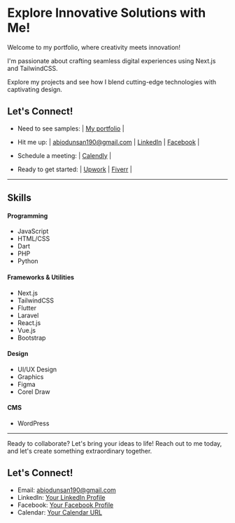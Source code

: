 # Explore Innovative Solutions with Me!

Welcome to my portfolio, where creativity meets innovation! 

I'm passionate about crafting seamless digital experiences using Next.js and TailwindCSS. 

Explore my projects and see how I blend cutting-edge technologies with captivating design.

## Let's Connect!
- Need to see samples: 
| [My portfolio](https://abilive.vercel.app)
|

- Hit me up: 
| [abiodunsan190@gmail.com](mailto:abiodunsan190@gmail.com)
| [LinkedIn](https://www.linkedin.com/in/your_profile)
| [Facebook](https://www.facebook.com/your_profile)
|

- Schedule a meeting: 
| [Calendly](https://calendly.com/abiodunsanni)
|

- Ready to get started: 
| [Upwork](https://abilive.vercel.app)
| [Fiverr](https://abilive.vercel.app)
|

---

## Skills
#### Programming
- JavaScript
- HTML/CSS
- Dart
- PHP
- Python


#### Frameworks & Utilities 
- Next.js
- TailwindCSS
- Flutter
- Laravel
- React.js
- Vue.js
- Bootstrap 


#### Design
- UI/UX Design
- Graphics 
- Figma
- Corel Draw


#### CMS
- WordPress

---

Ready to collaborate? Let's bring your ideas to life! Reach out to me today, and let's create something extraordinary together. 

## Let's Connect!
- Email: [abiodunsan190@gmail.com](mailto:your_email@example.com)
- LinkedIn: [Your LinkedIn Profile](https://www.linkedin.com/in/your_profile)
- Facebook: [Your Facebook Profile](https://www.facebook.com/your_profile)
- Calendar: [Your Calendar URL](https://calendar.example.com)
